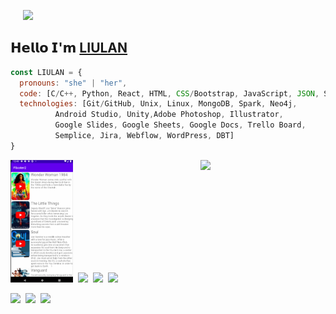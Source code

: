 
&nbsp;&nbsp;&nbsp;&nbsp; <img src="https://user-images.githubusercontent.com/37808313/125497048-95638507-d739-43af-8cf0-f5f2f7f478d6.gif" width="200">
 
## 𝗛𝗲𝗹𝗹𝗼 𝗜'𝗺 [LIULAN](https://www.linkedin.com/in/liulanzheng/)


```javascript
const LIULAN = {
  pronouns: "she" | "her",
  code: [C/C++, Python, React, HTML, CSS/Bootstrap, JavaScript, JSON, SQL, Java, C# ],
  technologies: [Git/GitHub, Unix, Linux, MongoDB, Spark, Neo4j,
          Android Studio, Unity,Adobe Photoshop, Illustrator,
          Google Slides, Google Sheets, Google Docs, Trello Board, 
          Semplice, Jira, Webflow, WordPress, DBT]
}
```



[<img width=100px src="https://github.com/liulanz/Flix/blob/master/gif_demo/flix_demo_portrait.gif">](https://github.com/liulanz/Flix)&nbsp;
[<img width=100px src="https://github.com/liulanz/Instagram-Parse-App/blob/master/demo/part2.gif">](https://github.com/liulanz/Instagram-Parse-App)&nbsp;
[<img width=100px src="https://github.com/liulanz/Twitter-Client/blob/master/demo/part2.gif">](https://github.com/liulanz/Twitter-Client)&nbsp;
[<img width=120px src="https://user-images.githubusercontent.com/37808313/119296418-def04700-bc26-11eb-974e-6acfa47644a9.gif">](https://github.com/CodePath-O-1/Fix-It)
<img align="right" src="https://github.com/liulanz/liulanz/blob/main/guinea_pig.gif" width="200">

[<img width=250px src="./66codedemo.gif">](https://junbinliang.github.io/Leetcode-TutorialBlog/#/)&nbsp;
[<img width=250px src="https://user-images.githubusercontent.com/37808313/118061454-f3992900-b362-11eb-8efe-f4d1a65f6ca6.gif">](https://ctp-anime-rec-system.herokuapp.com/)&nbsp;
[<img width=250px src="https://github.com/liulanz/Recycling-VR-Game-in-School-Hallway/blob/master/demos/demo.gif">](https://github.com/liulanz/Recycling-VR-Game-in-School-Hallway)
